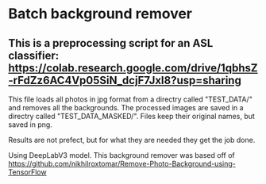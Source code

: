 # Batch background remover

## This is a preprocessing script for an ASL classifier: https://colab.research.google.com/drive/1qbhsZ-rFdZz6AC4Vp05SiN_dcjF7JxI8?usp=sharing

This file loads all photos in jpg format from a directry called "TEST_DATA/" and removes all the backgrounds.
The processed images are saved in a directry called "TEST_DATA_MASKED/".
Files keep their original names, but saved in png.

Results are not prefect, but for what they are needed they get the job done.

Using DeepLabV3 model. This background remover was based off of https://github.com/nikhilroxtomar/Remove-Photo-Background-using-TensorFlow

